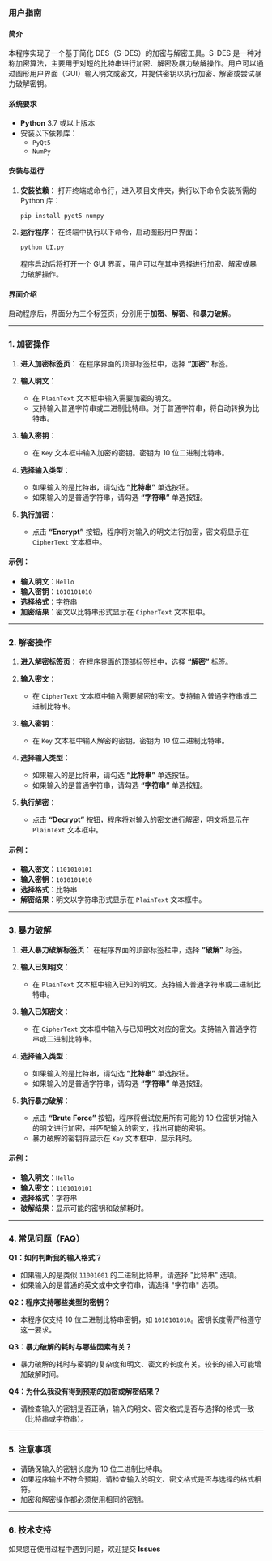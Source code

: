### **用户指南**

#### 简介
本程序实现了一个基于简化 DES（S-DES）的加密与解密工具。S-DES 是一种对称加密算法，主要用于对短的比特串进行加密、解密及暴力破解操作。用户可以通过图形用户界面（GUI）输入明文或密文，并提供密钥以执行加密、解密或尝试暴力破解密钥。

#### 系统要求
- **Python** 3.7 或以上版本
- 安装以下依赖库：
  - `PyQt5`
  - `NumPy`

#### 安装与运行

1. **安装依赖**：
   打开终端或命令行，进入项目文件夹，执行以下命令安装所需的 Python 库：
   ```bash
   pip install pyqt5 numpy
   ```

2. **运行程序**：
   在终端中执行以下命令，启动图形用户界面：
   ```bash
   python UI.py
   ```

   程序启动后将打开一个 GUI 界面，用户可以在其中选择进行加密、解密或暴力破解操作。

#### 界面介绍

启动程序后，界面分为三个标签页，分别用于**加密**、**解密**、和**暴力破解**。

---

### 1. **加密操作**

1. **进入加密标签页**：
   在程序界面的顶部标签栏中，选择 **“加密”** 标签。

2. **输入明文**：
   - 在 `PlainText` 文本框中输入需要加密的明文。
   - 支持输入普通字符串或二进制比特串。对于普通字符串，将自动转换为比特串。

3. **输入密钥**：
   - 在 `Key` 文本框中输入加密的密钥。密钥为 10 位二进制比特串。

4. **选择输入类型**：
   - 如果输入的是比特串，请勾选 **“比特串”** 单选按钮。
   - 如果输入的是普通字符串，请勾选 **“字符串”** 单选按钮。

5. **执行加密**：
   - 点击 **“Encrypt”** 按钮，程序将对输入的明文进行加密，密文将显示在 `CipherText` 文本框中。

#### 示例：
- **输入明文**：`Hello`
- **输入密钥**：`1010101010`
- **选择格式**：字符串
- **加密结果**：密文以比特串形式显示在 `CipherText` 文本框中。

---

### 2. **解密操作**

1. **进入解密标签页**：
   在程序界面的顶部标签栏中，选择 **“解密”** 标签。

2. **输入密文**：
   - 在 `CipherText` 文本框中输入需要解密的密文。支持输入普通字符串或二进制比特串。

3. **输入密钥**：
   - 在 `Key` 文本框中输入解密的密钥。密钥为 10 位二进制比特串。

4. **选择输入类型**：
   - 如果输入的是比特串，请勾选 **“比特串”** 单选按钮。
   - 如果输入的是普通字符串，请勾选 **“字符串”** 单选按钮。

5. **执行解密**：
   - 点击 **“Decrypt”** 按钮，程序将对输入的密文进行解密，明文将显示在 `PlainText` 文本框中。

#### 示例：
- **输入密文**：`1101010101`
- **输入密钥**：`1010101010`
- **选择格式**：比特串
- **解密结果**：明文以字符串形式显示在 `PlainText` 文本框中。

---

### 3. **暴力破解**

1. **进入暴力破解标签页**：
   在程序界面的顶部标签栏中，选择 **“破解”** 标签。

2. **输入已知明文**：
   - 在 `PlainText` 文本框中输入已知的明文。支持输入普通字符串或二进制比特串。

3. **输入已知密文**：
   - 在 `CipherText` 文本框中输入与已知明文对应的密文。支持输入普通字符串或二进制比特串。

4. **选择输入类型**：
   - 如果输入的是比特串，请勾选 **“比特串”** 单选按钮。
   - 如果输入的是普通字符串，请勾选 **“字符串”** 单选按钮。

5. **执行暴力破解**：
   - 点击 **“Brute Force”** 按钮，程序将尝试使用所有可能的 10 位密钥对输入的明文进行加密，并匹配输入的密文，找出可能的密钥。
   - 暴力破解的密钥将显示在 `Key` 文本框中，显示耗时。

#### 示例：
- **输入明文**：`Hello`
- **输入密文**：`1101010101`
- **选择格式**：字符串
- **破解结果**：显示可能的密钥和破解耗时。

---

### 4. **常见问题（FAQ）**

**Q1：如何判断我的输入格式？**
- 如果输入的是类似 `11001001` 的二进制比特串，请选择 "比特串" 选项。
- 如果输入的是普通的英文或中文字符串，请选择 "字符串" 选项。

**Q2：程序支持哪些类型的密钥？**
- 本程序仅支持 10 位二进制比特串密钥，如 `1010101010`。密钥长度需严格遵守这一要求。

**Q3：暴力破解的耗时与哪些因素有关？**
- 暴力破解的耗时与密钥的复杂度和明文、密文的长度有关。较长的输入可能增加破解时间。

**Q4：为什么我没有得到预期的加密或解密结果？**
- 请检查输入的密钥是否正确，输入的明文、密文格式是否与选择的格式一致（比特串或字符串）。

---

### 5. **注意事项**
- 请确保输入的密钥长度为 10 位二进制比特串。
- 如果程序输出不符合预期，请检查输入的明文、密文格式是否与选择的格式相符。
- 加密和解密操作都必须使用相同的密钥。

---

### 6. **技术支持**
如果您在使用过程中遇到问题，欢迎提交 **Issues** 